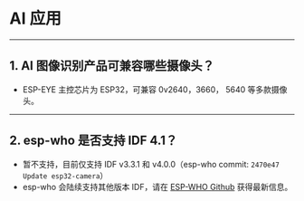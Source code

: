 # AI 应用

<style>
body {counter-reset: h2}
  h2 {counter-reset: h3}
  h2:before {counter-increment: h2; content: counter(h2) ". "}
  h3:before {counter-increment: h3; content: counter(h2) "." counter(h3) ". "}
  h2.nocount:before, h3.nocount:before, { content: ""; counter-increment: none }
</style>

---

## AI 图像识别产品可兼容哪些摄像头？

- ESP-EYE 主控芯⽚为 ESP32，可兼容 0v2640，3660， 5640 等多款摄像头。

---

## esp-who 是否⽀持 IDF 4.1？

- 暂不支持，目前仅⽀持 IDF v3.3.1 和 v4.0.0（esp-who commit: `2470e47 Update esp32-camera`）
- esp-who 会陆续支持其他版本 IDF，请在 [ESP-WHO Github](https://github.com/espressif/esp-who) 获得最新信息。
